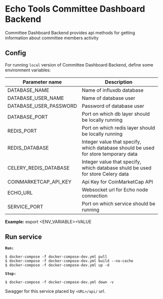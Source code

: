 # Echo Tools Committee Dashboard Backend
Committee Dashboard Backend provides api methods for getting information about committee members activity

## Config
For running `local` version of Committee Dashboard Backend, define some environment variables:

**Parameter name** | **Description**
--- | ---
DATABASE_NAME | Name of influxdb database
DATABASE_USER_NAME | Name of database user
DATABASE_USER_PASSWORD | Password of database user
DATABASE_PORT | Port on which db layer should be locally running
REDIS_PORT | Port on which redis layer should be locally running
REDIS_DATABASE | Integer value that specify, which database should be used for store temporary data
CELERY_REDIS_DATABASE | Integer value that specify, which database shuld be used for store Celery data
COINMARKETCAP_API_KEY | Api Key for CoinMarketCap API
ECHO_URL | Websocket url for Echo node connection
SERVICE_PORT | Port on which service should be running

**Example:** export <ENV_VARIABLE>=VALUE

## Run service
**`Run:`**

	$ docker-compose -f docker-compose-dev.yml pull
	$ docker-compose -f docker-compose-dev.yml build --no-cache
	$ docker-compose -f docker-compose-dev.yml up -d

**`Stop:`**

	$ docker-compose -f docker-compose-dev.yml down -v

Swagger for this service placed by `<URL>/api/` url.